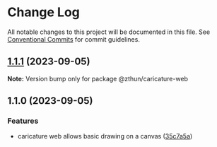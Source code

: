# Change Log

All notable changes to this project will be documented in this file.
See [Conventional Commits](https://conventionalcommits.org) for commit guidelines.

## [1.1.1](https://github.com/zthun/fashion/compare/v1.1.0...v1.1.1) (2023-09-05)

**Note:** Version bump only for package @zthun/caricature-web





## 1.1.0 (2023-09-05)


### Features

* caricature web allows basic drawing on a canvas ([35c7a5a](https://github.com/zthun/fashion/commit/35c7a5af674e8fd9ecfe7d0b7702703fcea4b4e6))
